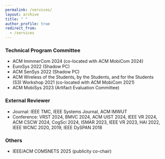 ```yaml
---
permalink: /services/
layout: archive
title: " "
author_profile: true
redirect_from: 
  - /services
---
```


### Technical Program Committee
  * ACM ImmmerCom 2024 (co-located with ACM MobiCom 2024)
  * EuroSys 2022 (Shadow PC)
  * ACM SenSys 2022 (Shadow PC)
  * ACM Wireless of the Students, by the Students, and for the Students (S3) Workshop 2021 (co-located with ACM MobiCom 2021)
  * ACM MobiSys 2023 (Artifact Evaluation Committee)

### External Reviewer	
  * Journal: IEEE TMC, IEEE Systems Journal, ACM IMWUT
  * Conference: VRST 2024, BMVC 2024, ACM UIST 2024, IEEE VR 2024, ACM CSCW 2024, CogSci 2024, ISMAR 2023, IEEE VR 2023, HAI 2022, IEEE WCNC 2020, 2019, IEEE DySPAN 2018

### Others
  * IEEE/ACM COMSNETS 2025 (publicity co-chair)

